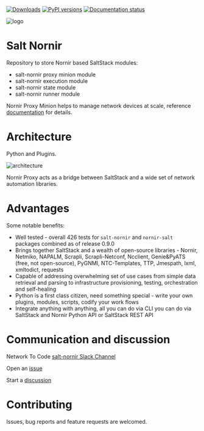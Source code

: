 [![Downloads](https://pepy.tech/badge/salt-nornir)](https://pepy.tech/project/salt-nornir)
[![PyPI versions](https://img.shields.io/pypi/pyversions/salt-nornir.svg)](https://pypi.python.org/pypi/salt-nornir/)
[![Documentation status](https://readthedocs.org/projects/salt-nornir/badge/?version=latest)](http://salt-nornir.readthedocs.io/?badge=latest)

![logo][logo]

# Salt Nornir

Repository to store Nornir based SaltStack modules:

- salt-nornir proxy minion module
- salt-nornir execution module
- salt-nornir state module
- salt-nornir runner module

Nornir Proxy Minion helps to manage network devices at scale, reference
[documentation](https://salt-nornir.readthedocs.io/en/latest/index.html)
for details.

# Architecture

Python and Plugins.

![architecture][architecture]

Nornir Proxy acts as a bridge between SaltStack and a wide set of network automation libraries.

# Advantages

Some notable benefits:

- Well tested - overall 426 tests for `salt-nornir` and `nornir-salt` packages combined as of release 0.9.0
- Brings together SaltStack and a wealth of open-source libraries - Nornir, Netmiko, NAPALM, Scrapli, Scrapli-Netconf, Ncclient, Genie&PyATS (free, not open-source), PyGNMI, NTC-Templates, TTP, Jmespath, lxml, xmltodict, requests
- Capable of addressing overwhelming set of use cases from simple data retrieval and parsing to infrastructure provisioning, testing, orchestration and self-healing
- Python is a first class citizen, need something special - write your own plugins, modules, scripts, codify your work flows
- Integrate anything with anything, all you can do via CLI you can do via SaltStack and Nornir Python API or SaltStack REST API

# Communication and discussion

Network To Code [salt-nornir Slack Channel](https://app.slack.com/client/T09LQ7E9E/C02MPR34DGF)

Open an [issue](https://github.com/dmulyalin/salt-nornir/issues)

Start a [discussion](https://github.com/dmulyalin/salt-nornir/discussions)

# Contributing

Issues, bug reports and feature requests are welcomed.

[logo]: docs/source/_images/SaltNornirLogo.png "salt nornir logo"
[architecture]: docs/source/_images/Nornir_proxy_minion_architecture_v2.png "salt nornir architecture"
